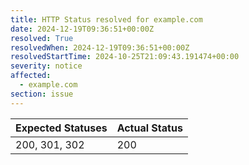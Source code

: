 ```yaml
---
title: HTTP Status resolved for example.com
date: 2024-12-19T09:36:51+00:00Z
resolved: True
resolvedWhen: 2024-12-19T09:36:51+00:00Z
resolvedStartTime: 2024-10-25T21:09:43.191474+00:00
severity: notice
affected:
  - example.com
section: issue
---
```


| Expected Statuses | Actual Status  |
|-------------------|----------------|
| 200, 301, 302 | 200 |
